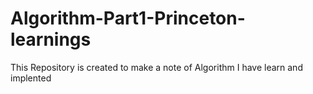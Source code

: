 # Algorithm-Part1-Princeton-learnings
This Repository is created to make a note of Algorithm I have learn and implented
